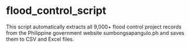 # flood_control_script
This script automatically extracts all 9,000+ flood control project records from the Philippine government website sumbongsapangulo.ph and saves them to CSV and Excel files.
